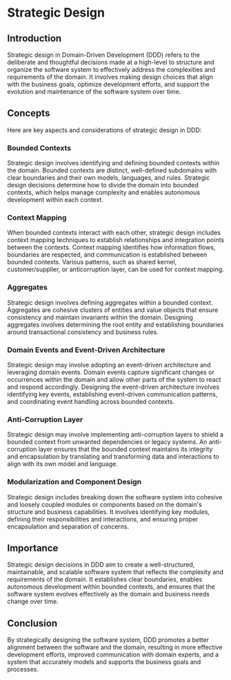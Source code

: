 # Strategic Design

## Introduction

Strategic design in Domain-Driven Development (DDD) refers to the deliberate and thoughtful decisions made at a high-level to structure and organize the software system to effectively address the complexities and requirements of the domain. It involves making design choices that align with the business goals, optimize development efforts, and support the evolution and maintenance of the software system over time.

## Concepts

Here are key aspects and considerations of strategic design in DDD:

### Bounded Contexts

Strategic design involves identifying and defining bounded contexts within the domain. Bounded contexts are distinct, well-defined subdomains with clear boundaries and their own models, languages, and rules. Strategic design decisions determine how to divide the domain into bounded contexts, which helps manage complexity and enables autonomous development within each context.

### Context Mapping

When bounded contexts interact with each other, strategic design includes context mapping techniques to establish relationships and integration points between the contexts. Context mapping identifies how information flows, boundaries are respected, and communication is established between bounded contexts. Various patterns, such as shared kernel, customer/supplier, or anticorruption layer, can be used for context mapping.

### Aggregates

Strategic design involves defining aggregates within a bounded context. Aggregates are cohesive clusters of entities and value objects that ensure consistency and maintain invariants within the domain. Designing aggregates involves determining the root entity and establishing boundaries around transactional consistency and business rules.

### Domain Events and Event-Driven Architecture

Strategic design may involve adopting an event-driven architecture and leveraging domain events. Domain events capture significant changes or occurrences within the domain and allow other parts of the system to react and respond accordingly. Designing the event-driven architecture involves identifying key events, establishing event-driven communication patterns, and coordinating event handling across bounded contexts.

### Anti-Corruption Layer

Strategic design may involve implementing anti-corruption layers to shield a bounded context from unwanted dependencies or legacy systems. An anti-corruption layer ensures that the bounded context maintains its integrity and encapsulation by translating and transforming data and interactions to align with its own model and language.

### Modularization and Component Design

Strategic design includes breaking down the software system into cohesive and loosely coupled modules or components based on the domain's structure and business capabilities. It involves identifying key modules, defining their responsibilities and interactions, and ensuring proper encapsulation and separation of concerns.

## Importance

Strategic design decisions in DDD aim to create a well-structured, maintainable, and scalable software system that reflects the complexity and requirements of the domain. It establishes clear boundaries, enables autonomous development within bounded contexts, and ensures that the software system evolves effectively as the domain and business needs change over time.

## Conclusion

By strategically designing the software system, DDD promotes a better alignment between the software and the domain, resulting in more effective development efforts, improved communication with domain experts, and a system that accurately models and supports the business goals and processes.
